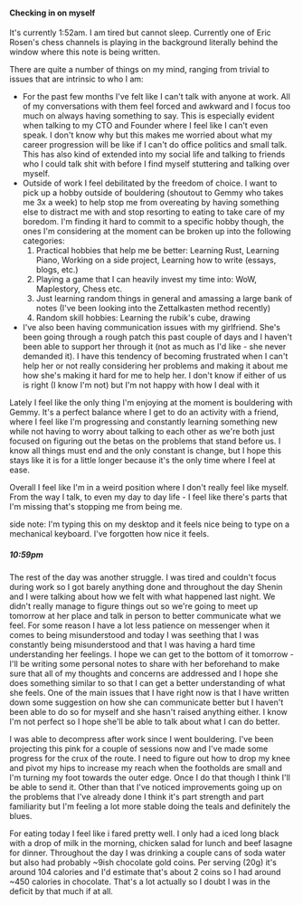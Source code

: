 #### Checking in on myself
It's currently 1:52am. I am tired but cannot sleep. Currently one of Eric Rosen's chess channels is playing in the background literally behind the window where this note is being written. 

There are quite a number of things on my mind, ranging from trivial to issues that are intrinsic to who I am:
- For the past few months I've felt like I can't talk with anyone at work. All of my conversations with them feel forced and awkward and I focus too much on always having something to say. This is especially evident when talking to my CTO and Founder where I feel like I can't even speak. I don't know why but this makes me worried about what my career progression will be like if I can't do office politics and small talk. This has also kind of extended into my social life and talking to friends who I could talk shit with before I find myself stuttering and talking over myself.
- Outside of work I feel debilitated by the freedom of choice. I want to pick up a hobby outside of bouldering (shoutout to Gemmy who takes me 3x a week) to help stop me from overeating by having something else to distract me with and stop resorting to eating to take care of my boredom. I'm finding it hard to commit to a specific hobby though, the ones I'm considering at the moment can be broken up into the following categories:
	1. Practical hobbies that help me be better: Learning Rust, Learning Piano, Working on a side project, Learning how to write (essays, blogs, etc.)
	2. Playing a game that I can heavily invest my time into: WoW, Maplestory, Chess etc.
	3. Just learning random things in general and amassing a large bank of notes (I've been looking into the Zettalkasten method recently) 
	4. Random skill hobbies: Learning the rubik's cube, drawing
- I've also been having communication issues with my girlfriend. She's been going through a rough patch this past couple of days and I haven't been able to support her through it (not as much as I'd like - she never demanded it). I have this tendency of becoming frustrated when I can't help her or not really considering her problems and making it about me how she's making it hard for me to help her. I don't know if either of us is right (I know I'm not) but I'm not happy with how I deal with it

Lately I feel like the only thing I'm enjoying at the moment is bouldering with Gemmy. It's a perfect balance where I get to do an activity with a friend, where I feel like I'm progressing and constantly learning something new while not having to worry about talking to each other as we're both just focused on figuring out the betas on the problems that stand before us. I know all things must end and the only constant is change, but I hope this stays like it is for a little longer because it's the only time where I feel at ease. 

Overall I feel like I'm in a weird position where I don't really feel like myself. From the way I talk, to even my day to day life - I feel like there's parts that I'm missing that's stopping me from being me.

side note: I'm typing this on my desktop and it feels nice being to type on a mechanical keyboard. I've forgotten how nice it feels.

##### 10:59pm
The rest of the day was another struggle. I was tired and couldn't focus during work so I got barely anything done and throughout the day Shenin and I were talking about how we felt with what happened last night. We didn't really manage to figure things out so we're going to meet up tomorrow at her place and talk in person to better communicate what we feel. 
For some reason I have a lot less patience on messenger when it comes to being misunderstood and today I was seething that I was constantly being misunderstood and that I was having a hard time understanding her feelings. I hope we can get to the bottom of it tomorrow - I'll be writing some personal notes to share with her beforehand to make sure that all of my thoughts and concerns are addressed and I hope she does something similar to so that I can get a better understanding of what she feels. One of the main issues that I have right now is that I have written down some suggestion on how she can communicate better but I haven't been able to do so for myself and she hasn't raised anything either. I know I'm not perfect so I hope she'll be able to talk about what I can do better. 

I was able to decompress after work since I went bouldering. I've been projecting this pink for a couple of sessions now and I've made some progress for the crux of the route. I need to figure out how to drop my knee and pivot my hips to increase my reach when the footholds are small and I'm turning my foot towards the outer edge. Once I do that though I think I'll be able to send it. Other than that I've noticed improvements going up on the problems that I've already done I think it's part strength and part familiarity but I'm feeling a lot more stable doing the teals and definitely the blues. 

For eating today I feel like i fared pretty well. I only had a iced long black with a drop of milk in the morning, chicken salad for lunch and beef lasagne for dinner. Throughout the day I was drinking a couple cans of soda water but also had probably ~9ish chocolate gold coins. Per serving (20g) it's around 104 calories and I'd estimate that's about 2 coins so I had around ~450 calories in chocolate. That's a lot actually so I doubt I was in the deficit by that much if at all.